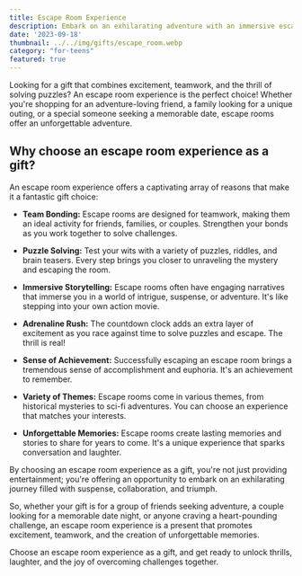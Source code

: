 ```yaml
---
title: Escape Room Experience
description: Embark on an exhilarating adventure with an immersive escape room challenge.
date: '2023-09-18'
thumbnail: ../../img/gifts/escape_room.webp
category: "for-teens"
featured: true
---
```

Looking for a gift that combines excitement, teamwork, and the thrill of solving puzzles? An escape room experience is the perfect choice! Whether you're shopping for an adventure-loving friend, a family looking for a unique outing, or a special someone seeking a memorable date, escape rooms offer an unforgettable adventure.

## Why choose an escape room experience as a gift?

An escape room experience offers a captivating array of reasons that make it a fantastic gift choice:

- **Team Bonding:** Escape rooms are designed for teamwork, making them an ideal activity for friends, families, or couples. Strengthen your bonds as you work together to solve challenges.

- **Puzzle Solving:** Test your wits with a variety of puzzles, riddles, and brain teasers. Every step brings you closer to unraveling the mystery and escaping the room.

- **Immersive Storytelling:** Escape rooms often have engaging narratives that immerse you in a world of intrigue, suspense, or adventure. It's like stepping into your own action movie.

- **Adrenaline Rush:** The countdown clock adds an extra layer of excitement as you race against time to solve puzzles and escape. The thrill is real!

- **Sense of Achievement:** Successfully escaping an escape room brings a tremendous sense of accomplishment and euphoria. It's an achievement to remember.

- **Variety of Themes:** Escape rooms come in various themes, from historical mysteries to sci-fi adventures. You can choose an experience that matches your interests.

- **Unforgettable Memories:** Escape rooms create lasting memories and stories to share for years to come. It's a unique experience that sparks conversation and laughter.

By choosing an escape room experience as a gift, you're not just providing entertainment; you're offering an opportunity to embark on an exhilarating journey filled with suspense, collaboration, and triumph.

So, whether your gift is for a group of friends seeking adventure, a couple looking for a memorable date night, or anyone craving a heart-pounding challenge, an escape room experience is a present that promotes excitement, teamwork, and the creation of unforgettable memories.

Choose an escape room experience as a gift, and get ready to unlock thrills, laughter, and the joy of overcoming challenges together.
